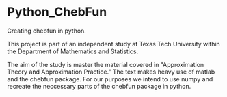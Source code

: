 # Python_ChebFun
Creating chebfun in python.

This project is part of an independent study at Texas Tech University within the Department of Mathematics and Statistics. 

The aim of the study is master the material covered in "Approximation Theory and Approximation Practice." The text makes heavy use of matlab and the chebfun package. For our purposes we intend to use numpy and recreate the neccessary parts of the chebfun package in python.  
